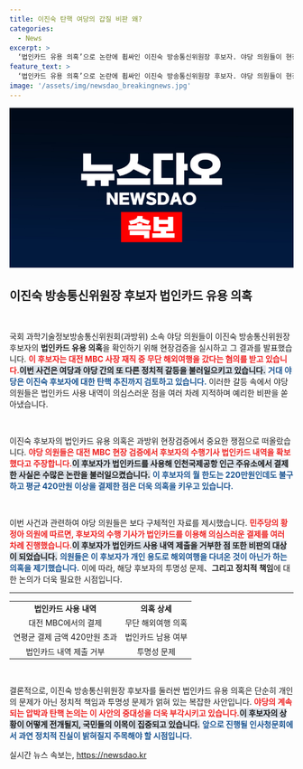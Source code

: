 ```yaml
---
title: 이진숙 탄핵 여당의 갑질 비판 왜?
categories:
  - News
excerpt: >
  ‘법인카드 유용 의혹’으로 논란에 휩싸인 이진숙 방송통신위원장 후보자. 야당 의원들이 현장 검증을 통해 의혹을 제기하며 탄핵 압박을 강화하는 가운데, 과방위 전체회의가 주목받고 있다! 클릭으로 자세한 내용을 확인하세요!
feature_text: >
  ‘법인카드 유용 의혹’으로 논란에 휩싸인 이진숙 방송통신위원장 후보자. 야당 의원들이 현장 검증을 통해 의혹을 제기하며 탄핵 압박을 강화하는 가운데, 과방위 전체회의가 주목받고 있다! 클릭으로 자세한 내용을 확인하세요!
image: '/assets/img/newsdao_breakingnews.jpg'
---
```


<p><img src="/assets/img/newsdao_breakingnews.jpg" alt="ranknews 속보" /></p>

<h2 data-ke-size="size26">이진숙 방송통신위원장 후보자 법인카드 유용 의혹</h2>

<p data-ke-size="size16">&nbsp;</p>

<p>국회 과학기술정보방송통신위원회(과방위) 소속 야당 의원들이 이진숙 방송통신위원장 후보자의 <b>법인카드 유용 의혹</b>을 확인하기 위해 현장검증을 실시하고 그 결과를 발표했습니다. <b><span style="color: #ee2323;">이 후보자는 대전 MBC 사장 재직 중 무단 해외여행을 갔다는 혐의를 받고 있습니다.</span></b><b><span style="background-color: #21538527;">이번 사건은 여당과 야당 간의 또 다른 정치적 갈등을 불러일으키고 있습니다.</span></b> <b><span style="color: #1a5490;">거대 야당은 이진숙 후보자에 대한 탄핵 추진까지 검토하고 있습니다.</span></b> 이러한 갈등 속에서 야당 의원들은 법인카드 사용 내역이 의심스러운 점을 여러 차례 지적하며 예리한 비판을 쏟아냈습니다.</p>

<p data-ke-size="size16">&nbsp;</p>

<p>이진숙 후보자의 법인카드 유용 의혹은 과방위 현장검증에서 중요한 쟁점으로 떠올랐습니다. <b><span style="color: #ee2323;">야당 의원들은 대전 MBC 현장 검증에서 후보자의 수행기사 법인카드 내역을 확보했다고 주장합니다.</span></b><b><span style="background-color: #21538527;">이 후보자가 법인카드를 사용해 인천국제공항 인근 주유소에서 결제한 사실은 수많은 논란을 불러일으켰습니다.</span></b> <b><span style="color: #1a5490;">이 후보자의 월 한도는 220만원인데도 불구하고 평균 420만원 이상을 결제한 점은 더욱 의혹을 키우고 있습니다.</span></b> </p>

<p data-ke-size="size16">&nbsp;</p>

<p>이번 사건과 관련하여 야당 의원들은 보다 구체적인 자료를 제시했습니다. <b><span style="color: #ee2323;">민주당의 황정아 의원에 따르면, 후보자의 수행 기사가 법인카드를 이용해 의심스러운 결제를 여러 차례 진행했습니다.</span></b><b><span style="background-color: #21538527;">이 후보자가 법인카드 사용 내역 제출을 거부한 점 또한 비판의 대상이 되었습니다.</span></b> <b><span style="color: #1a5490;">의원들은 이 후보자가 개인 용도로 해외여행을 다녀온 것이 아닌가 하는 의혹을 제기했습니다.</span></b> 이에 따라, 해당 후보자의 투명성 문제、<b>그리고 정치적 책임</b>에 대한 논의가 더욱 필요한 시점입니다.</p>

<hr />

<table style="Width: 100%;">
<tr>
<td style="text-align: center; height: 17px;"><b>법인카드 사용 내역</b></td>
<td style="text-align: center; height: 17px;"><b>의혹 상세</b></td>
</tr>
<tr>
<td style="text-align: center; height: 17px;">대전 MBC에서의 결제</td>
<td style="text-align: center; height: 17px;">무단 해외여행 의혹</td>
</tr>
<tr>
<td style="text-align: center; height: 17px;">연평균 결제 금액 420만원 초과</td>
<td style="text-align: center; height: 17px;">법인카드 남용 여부</td>
</tr>
<tr>
<td style="text-align: center; height: 17px;">법인카드 내역 제출 거부</td>
<td style="text-align: center; height: 17px;">투명성 문제</td>
</tr>
</table>

<p data-ke-size="size16">&nbsp;</p>

<p>결론적으로, 이진숙 방송통신위원장 후보자를 둘러싼 법인카드 유용 의혹은 단순히 개인의 문제가 아닌 정치적 책임과 투명성 문제가 얽혀 있는 복잡한 사안입니다. <b><span style="color: #ee2323;">야당의 계속되는 압박과 탄핵 논의는 이 사안의 중대성을 더욱 부각시키고 있습니다.</span></b><b><span style="background-color: #21538527;">이 후보자의 상황이 어떻게 전개될지, 국민들의 이목이 집중되고 있습니다.</span></b> <b><span style="color: #1a5490;">앞으로 진행될 인사청문회에서 과연 정치적 진실이 밝혀질지 주목해야 할 시점입니다.</span></b></p>
실시간 뉴스 속보는, <a href="https://newsdao.kr" rel="dofollow">https://newsdao.kr</a>


